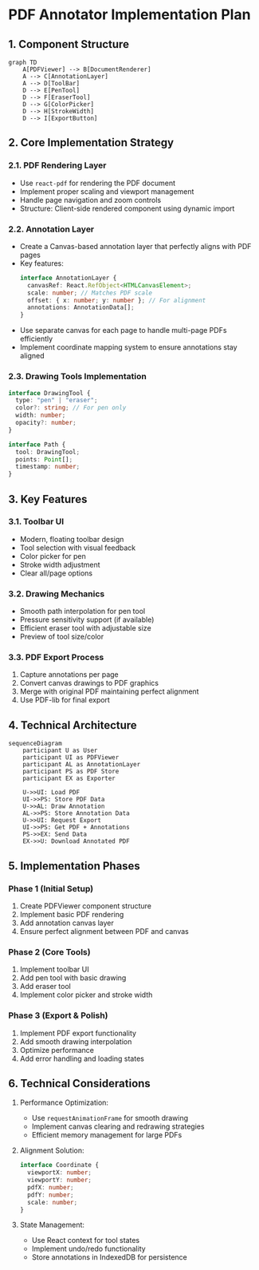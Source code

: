 # PDF Annotator Implementation Plan

## 1. Component Structure

```mermaid
graph TD
    A[PDFViewer] --> B[DocumentRenderer]
    A --> C[AnnotationLayer]
    A --> D[ToolBar]
    D --> E[PenTool]
    D --> F[EraserTool]
    D --> G[ColorPicker]
    D --> H[StrokeWidth]
    D --> I[ExportButton]
```

## 2. Core Implementation Strategy

### 2.1. PDF Rendering Layer

- Use `react-pdf` for rendering the PDF document
- Implement proper scaling and viewport management
- Handle page navigation and zoom controls
- Structure: Client-side rendered component using dynamic import

### 2.2. Annotation Layer

- Create a Canvas-based annotation layer that perfectly aligns with PDF pages
- Key features:
  ```typescript
  interface AnnotationLayer {
    canvasRef: React.RefObject<HTMLCanvasElement>;
    scale: number; // Matches PDF scale
    offset: { x: number; y: number }; // For alignment
    annotations: AnnotationData[];
  }
  ```
- Use separate canvas for each page to handle multi-page PDFs efficiently
- Implement coordinate mapping system to ensure annotations stay aligned

### 2.3. Drawing Tools Implementation

```typescript
interface DrawingTool {
  type: "pen" | "eraser";
  color?: string; // For pen only
  width: number;
  opacity?: number;
}

interface Path {
  tool: DrawingTool;
  points: Point[];
  timestamp: number;
}
```

## 3. Key Features

### 3.1. Toolbar UI

- Modern, floating toolbar design
- Tool selection with visual feedback
- Color picker for pen
- Stroke width adjustment
- Clear all/page options

### 3.2. Drawing Mechanics

- Smooth path interpolation for pen tool
- Pressure sensitivity support (if available)
- Efficient eraser tool with adjustable size
- Preview of tool size/color

### 3.3. PDF Export Process

1. Capture annotations per page
2. Convert canvas drawings to PDF graphics
3. Merge with original PDF maintaining perfect alignment
4. Use PDF-lib for final export

## 4. Technical Architecture

```mermaid
sequenceDiagram
    participant U as User
    participant UI as PDFViewer
    participant AL as AnnotationLayer
    participant PS as PDF Store
    participant EX as Exporter

    U->>UI: Load PDF
    UI->>PS: Store PDF Data
    U->>AL: Draw Annotation
    AL->>PS: Store Annotation Data
    U->>UI: Request Export
    UI->>PS: Get PDF + Annotations
    PS->>EX: Send Data
    EX->>U: Download Annotated PDF
```

## 5. Implementation Phases

### Phase 1 (Initial Setup)

1. Create PDFViewer component structure
2. Implement basic PDF rendering
3. Add annotation canvas layer
4. Ensure perfect alignment between PDF and canvas

### Phase 2 (Core Tools)

1. Implement toolbar UI
2. Add pen tool with basic drawing
3. Add eraser tool
4. Implement color picker and stroke width

### Phase 3 (Export & Polish)

1. Implement PDF export functionality
2. Add smooth drawing interpolation
3. Optimize performance
4. Add error handling and loading states

## 6. Technical Considerations

1. Performance Optimization:

   - Use `requestAnimationFrame` for smooth drawing
   - Implement canvas clearing and redrawing strategies
   - Efficient memory management for large PDFs

2. Alignment Solution:

   ```typescript
   interface Coordinate {
     viewportX: number;
     viewportY: number;
     pdfX: number;
     pdfY: number;
     scale: number;
   }
   ```

3. State Management:
   - Use React context for tool states
   - Implement undo/redo functionality
   - Store annotations in IndexedDB for persistence
